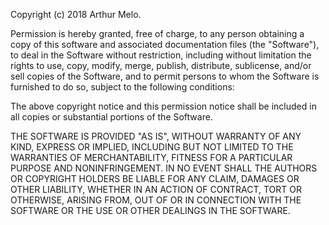 Copyright (c) 2018 Arthur Melo.

Permission is hereby granted, free of charge, to any person obtaining a copy of this software and associated
documentation files (the "Software"), to deal in the Software without restriction, including without
limitation the rights to use, copy, modify, merge, publish, distribute, sublicense, and/or sell copies of the
Software, and to permit persons to whom the Software is furnished to do so, subject to the following
conditions:

The above copyright notice and this permission notice shall be included in all copies or substantial portions
of the Software.

THE SOFTWARE IS PROVIDED "AS IS", WITHOUT WARRANTY OF ANY KIND, EXPRESS OR IMPLIED, INCLUDING BUT NOT LIMITED
TO THE WARRANTIES OF MERCHANTABILITY, FITNESS FOR A PARTICULAR PURPOSE AND NONINFRINGEMENT. IN NO EVENT SHALL
THE AUTHORS OR COPYRIGHT HOLDERS BE LIABLE FOR ANY CLAIM, DAMAGES OR OTHER LIABILITY, WHETHER IN AN ACTION OF
CONTRACT, TORT OR OTHERWISE, ARISING FROM, OUT OF OR IN CONNECTION WITH THE SOFTWARE OR THE USE OR OTHER
DEALINGS IN THE SOFTWARE.
